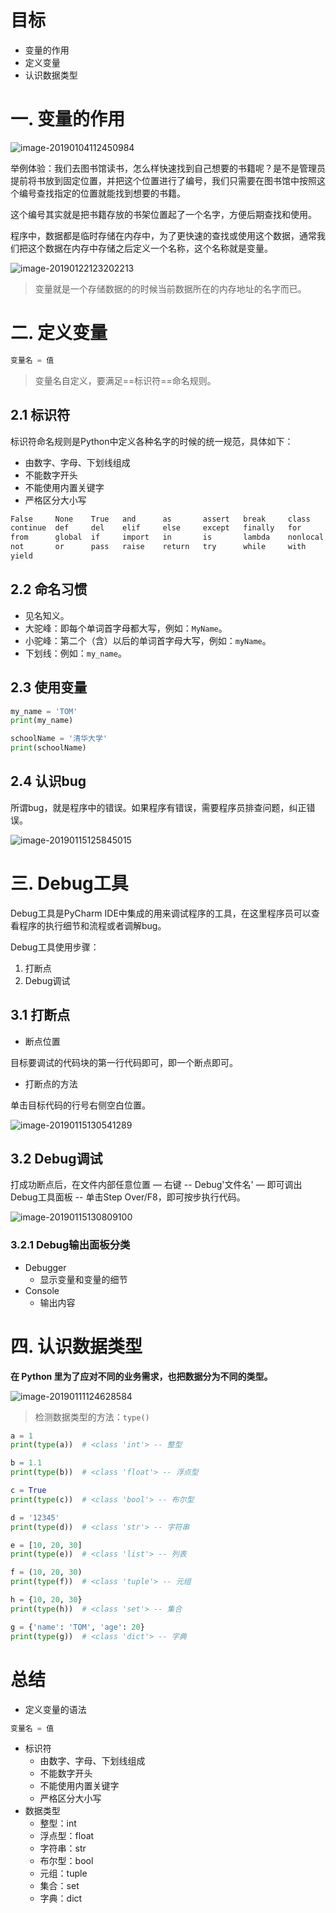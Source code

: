 # 目标

- 变量的作用
- 定义变量
- 认识数据类型

# 一.  变量的作用

![image-20190104112450984](../../../Python%E5%9F%BA%E7%A1%80%E8%AE%B2%E4%B9%89/01-Python%E5%85%A5%E9%97%A8/Python%E5%85%A5%E9%97%A8.assets/image-20190104112450984-6572291.png)

举例体验：我们去图书馆读书，怎么样快速找到自己想要的书籍呢？是不是管理员提前将书放到固定位置，并把这个位置进行了编号，我们只需要在图书馆中按照这个编号查找指定的位置就能找到想要的书籍。

这个编号其实就是把书籍存放的书架位置起了一个名字，方便后期查找和使用。

程序中，数据都是临时存储在内存中，为了更快速的查找或使用这个数据，通常我们把这个数据在内存中存储之后定义一个名称，这个名称就是变量。

![image-20190122123202213](05-变量.assets/image-20190122123202213.png)

> 变量就是一个存储数据的的时候当前数据所在的内存地址的名字而已。

# 二.  定义变量

```python
变量名 = 值
```

> 变量名自定义，要满足==标识符==命名规则。

## 2.1  标识符

标识符命名规则是Python中定义各种名字的时候的统一规范，具体如下：

- 由数字、字母、下划线组成
- 不能数字开头
- 不能使用内置关键字
- 严格区分大小写

```html
False     None    True   and      as       assert   break     class  
continue  def     del    elif     else     except   finally   for
from      global  if     import   in       is       lambda    nonlocal
not       or      pass   raise    return   try      while     with  
yield
```

## 2.2 命名习惯

- 见名知义。
- 大驼峰：即每个单词首字母都大写，例如：`MyName`。
- 小驼峰：第二个（含）以后的单词首字母大写，例如：`myName`。
- 下划线：例如：`my_name`。

## 2.3 使用变量

``` python
my_name = 'TOM'
print(my_name)

schoolName = '清华大学'
print(schoolName)
```

## 2.4 认识bug

所谓bug，就是程序中的错误。如果程序有错误，需要程序员排查问题，纠正错误。

![image-20190115125845015](05-变量.assets/image-20190115125845015-7528325.png)

# 三. Debug工具

Debug工具是PyCharm IDE中集成的用来调试程序的工具，在这里程序员可以查看程序的执行细节和流程或者调解bug。

Debug工具使用步骤：

1. 打断点
2. Debug调试

## 3.1 打断点

- 断点位置

目标要调试的代码块的第一行代码即可，即一个断点即可。

- 打断点的方法

单击目标代码的行号右侧空白位置。

![image-20190115130541289](05-变量.assets/image-20190115130541289-7528741.png)

## 3.2 Debug调试

打成功断点后，在文件内部任意位置 — 右键 -- Debug'文件名' — 即可调出Debug工具面板 -- 单击Step Over/F8，即可按步执行代码。

![image-20190115130809100](05-变量.assets/image-20190115130809100-7528889.png)

### 3.2.1 Debug输出面板分类

- Debugger
  - 显示变量和变量的细节
- Console
  - 输出内容



# 四. 认识数据类型

**在 Python 里为了应对不同的业务需求，也把数据分为不同的类型。**

![image-20190111124628584](05-变量.assets/image-20190111124628584-7181988.png)

> 检测数据类型的方法：`type()`

```python
a = 1
print(type(a))  # <class 'int'> -- 整型

b = 1.1
print(type(b))  # <class 'float'> -- 浮点型

c = True
print(type(c))  # <class 'bool'> -- 布尔型

d = '12345'
print(type(d))  # <class 'str'> -- 字符串

e = [10, 20, 30]
print(type(e))  # <class 'list'> -- 列表

f = (10, 20, 30)
print(type(f))  # <class 'tuple'> -- 元组

h = {10, 20, 30}
print(type(h))  # <class 'set'> -- 集合

g = {'name': 'TOM', 'age': 20}
print(type(g))  # <class 'dict'> -- 字典
```

# 总结

- 定义变量的语法

``` python
变量名 = 值
```

- 标识符
  - 由数字、字母、下划线组成
  - 不能数字开头
  - 不能使用内置关键字
  - 严格区分大小写
- 数据类型
  - 整型：int
  - 浮点型：float
  - 字符串：str
  - 布尔型：bool
  - 元组：tuple
  - 集合：set
  - 字典：dict